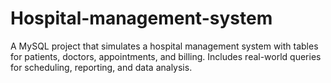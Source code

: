 # Hospital-management-system
A MySQL project that simulates a hospital management system with tables for patients, doctors, appointments, and billing. Includes real-world queries for scheduling, reporting, and data analysis.
